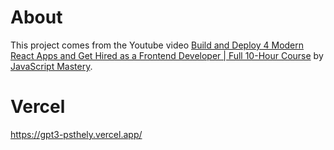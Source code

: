 # About

This project comes from the Youtube video [Build and Deploy 4 Modern React Apps and Get Hired as a Frontend Developer | Full 10-Hour Course](https://www.youtube.com/watch?v=F627pKNUCVQ) by [JavaScript Mastery](https://www.youtube.com/@javascriptmastery).

# Vercel

https://gpt3-psthely.vercel.app/

